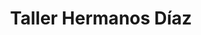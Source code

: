 ---
title: "Taller Hermanos Díaz"
url: /casar-de-caceres/taller-hermanos-diaz/
shop: reparación de automóviles
---